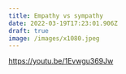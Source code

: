 ```yaml
---
title: Empathy vs sympathy
date: 2022-03-19T17:23:01.906Z
draft: true
image: /images/x1080.jpeg
---
```

https://youtu.be/1Evwgu369Jw